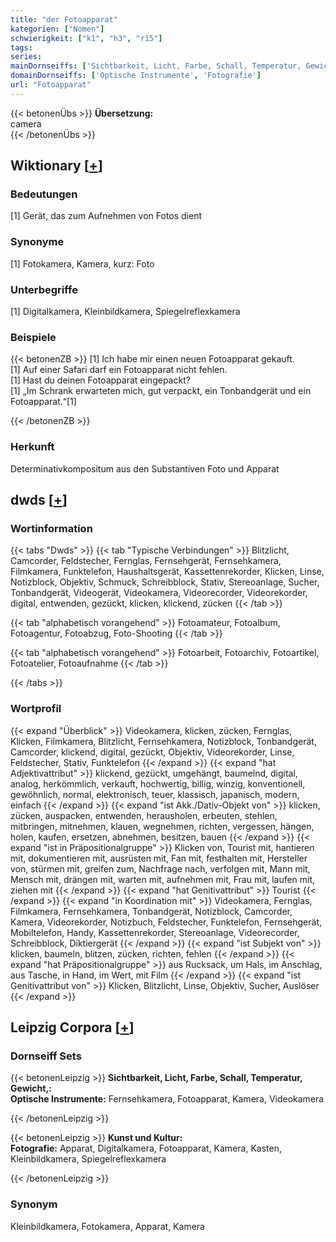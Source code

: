 ```yaml
---
title: "der Fotoapparat"
kategorien: ["Nomen"]
schwierigkeit: ["k1", "h3", "r15"]
tags:
series:
mainDornseiffs: ['Sichtbarkeit, Licht, Farbe, Schall, Temperatur, Gewicht,', 'Kunst und Kultur']
domainDornseiffs: ['Optische Instrumente', 'Fotografie']
url: "Fotoapparat"
---
```


{{< betonenÜbs >}}
**Übersetzung:**  
camera  
{{< /betonenÜbs >}}

## Wiktionary [[+](https://de.wiktionary.org/wiki/Fotoapparat)]

### Bedeutungen
[1] Gerät, das zum Aufnehmen von Fotos dient  

### Synonyme
[1] Fotokamera, Kamera, kurz: Foto  

### Unterbegriffe
[1] Digitalkamera, Kleinbildkamera, Spiegelreflexkamera  

### Beispiele
{{< betonenZB >}}
[1] Ich habe mir einen neuen Fotoapparat gekauft.  
[1] Auf einer Safari darf ein Fotoapparat nicht fehlen.  
[1] Hast du deinen Fotoapparat eingepackt?  
[1] „Im Schrank erwarteten mich, gut verpackt, ein Tonbandgerät und ein Fotoapparat.“[1]  

{{< /betonenZB >}}
### Herkunft
Determinativkompositum aus den Substantiven Foto und Apparat  



## dwds [[+](https://www.dwds.de/wb/Fotoapparat)]

### Wortinformation
{{< tabs "Dwds" >}}
{{< tab "Typische Verbindungen" >}}
Blitzlicht, Camcorder, Feldstecher, Fernglas, Fernsehgerät, Fernsehkamera, Filmkamera, Funktelefon, Haushaltsgerät, Kassettenrekorder, Klicken, Linse, Notizblock, Objektiv, Schmuck, Schreibblock, Stativ, Stereoanlage, Sucher, Tonbandgerät, Videogerät, Videokamera, Videorecorder, Videorekorder, digital, entwenden, gezückt, klicken, klickend, zücken
{{< /tab >}}

{{< tab "alphabetisch vorangehend" >}}
Fotoamateur, Fotoalbum, Fotoagentur, Fotoabzug, Foto-Shooting
{{< /tab >}}

{{< tab "alphabetisch vorangehend" >}}
Fotoarbeit, Fotoarchiv, Fotoartikel, Fotoatelier, Fotoaufnahme
{{< /tab >}}

{{< /tabs >}}

### Wortprofil
{{< expand "Überblick" >}} Videokamera, klicken, zücken, Fernglas, Klicken, Filmkamera, Blitzlicht, Fernsehkamera, Notizblock, Tonbandgerät, Camcorder, klickend, digital, gezückt, Objektiv, Videorekorder, Linse, Feldstecher, Stativ, Funktelefon {{< /expand >}}
{{< expand "hat Adjektivattribut" >}} klickend, gezückt, umgehängt, baumelnd, digital, analog, herkömmlich, verkauft, hochwertig, billig, winzig, konventionell, gewöhnlich, normal, elektronisch, teuer, klassisch, japanisch, modern, einfach {{< /expand >}}
{{< expand "ist Akk./Dativ-Objekt von" >}} klicken, zücken, auspacken, entwenden, herausholen, erbeuten, stehlen, mitbringen, mitnehmen, klauen, wegnehmen, richten, vergessen, hängen, holen, kaufen, ersetzen, abnehmen, besitzen, bauen {{< /expand >}}
{{< expand "ist in Präpositionalgruppe" >}} Klicken von, Tourist mit, hantieren mit, dokumentieren mit, ausrüsten mit, Fan mit, festhalten mit, Hersteller von, stürmen mit, greifen zum, Nachfrage nach, verfolgen mit, Mann mit, Mensch mit, drängen mit, warten mit, aufnehmen mit, Frau mit, laufen mit, ziehen mit {{< /expand >}}
{{< expand "hat Genitivattribut" >}} Tourist {{< /expand >}}
{{< expand "in Koordination mit" >}} Videokamera, Fernglas, Filmkamera, Fernsehkamera, Tonbandgerät, Notizblock, Camcorder, Kamera, Videorekorder, Notizbuch, Feldstecher, Funktelefon, Fernsehgerät, Mobiltelefon, Handy, Kassettenrekorder, Stereoanlage, Videorecorder, Schreibblock, Diktiergerät {{< /expand >}}
{{< expand "ist Subjekt von" >}} klicken, baumeln, blitzen, zücken, richten, fehlen {{< /expand >}}
{{< expand "hat Präpositionalgruppe" >}} aus Rucksack, um Hals, im Anschlag, aus Tasche, in Hand, im Wert, mit Film {{< /expand >}}
{{< expand "ist Genitivattribut von" >}} Klicken, Blitzlicht, Linse, Objektiv, Sucher, Auslöser {{< /expand >}}

## Leipzig Corpora [[+](https://corpora.uni-leipzig.de/en/res?word=Fotoapparat&corpusId=deu_newscrawl-public_2018)]

### Dornseiff Sets
{{< betonenLeipzig >}}
**Sichtbarkeit, Licht, Farbe, Schall, Temperatur, Gewicht,:**  
**Optische Instrumente:** Fernsehkamera, Fotoapparat, Kamera, Videokamera  

{{< /betonenLeipzig >}}


{{< betonenLeipzig >}}
**Kunst und Kultur:**  
**Fotografie:** Apparat, Digitalkamera, Fotoapparat, Kamera, Kasten, Kleinbildkamera, Spiegelreflexkamera  

{{< /betonenLeipzig >}}

### Synonym
Kleinbildkamera, Fotokamera, Apparat, Kamera


